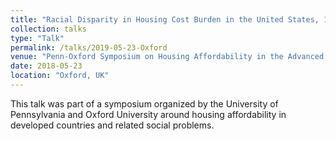 ```yaml
---
title: "Racial Disparity in Housing Cost Burden in the United States, 1980-2017"
collection: talks
type: "Talk"
permalink: /talks/2019-05-23-Oxford
venue: "Penn-Oxford Symposium on Housing Affordability in the Advanced Economies"
date: 2018-05-23
location: "Oxford, UK"
---
```


This talk was part of a symposium organized by the University of Pennsylvania and Oxford University around housing affordability in developed countries and related social problems.